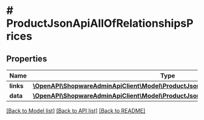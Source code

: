 # # ProductJsonApiAllOfRelationshipsPrices

## Properties

Name | Type | Description | Notes
------------ | ------------- | ------------- | -------------
**links** | [**\OpenAPI\ShopwareAdminApiClient\Model\ProductJsonApiAllOfRelationshipsPricesLinks**](ProductJsonApiAllOfRelationshipsPricesLinks.md) |  | [optional]
**data** | [**\OpenAPI\ShopwareAdminApiClient\Model\ProductJsonApiAllOfRelationshipsPricesData[]**](ProductJsonApiAllOfRelationshipsPricesData.md) |  | [optional]

[[Back to Model list]](../../README.md#models) [[Back to API list]](../../README.md#endpoints) [[Back to README]](../../README.md)
